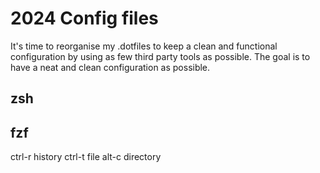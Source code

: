 # 2024 Config files

It's time to reorganise my .dotfiles to keep a clean and functional configuration by using as few third party tools as possible. The goal is to have a neat and clean configuration as possible.

## zsh



## fzf

ctrl-r    history
ctrl-t    file 
alt-c     directory


